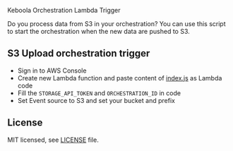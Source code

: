 Keboola Orchestration Lambda Trigger

Do you process data from S3 in your orchestration? You can use this script to start the orchestration when the new data are pushed to S3.


## S3 Upload orchestration trigger

- Sign in to AWS Console
- Create new Lambda function and paste content of [index.js](index.js) as Lambda code
- Fill the `STORAGE_API_TOKEN` and `ORCHESTRATION_ID` in code
- Set Event source to S3 and set your bucket and prefix

## License

MIT licensed, see [LICENSE](./LICENSE) file.
